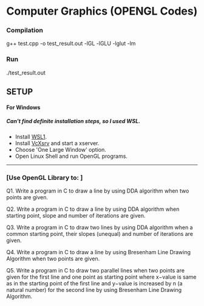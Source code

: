 # Computer Graphics (OPENGL Codes)

### Compilation
g++ test.cpp -o test_result.out -lGL -lGLU -lglut -lm

### Run 
./test_result.out


## SETUP
#### For Windows
##### Can't find definite installation steps, so I used WSL.

* Install [WSL1](https://docs.microsoft.com/en-us/windows/wsl/install).
* Install [VcXsrv](https://sourceforge.net/projects/vcxsrv/) and start a xserver.
* Choose 'One Large Window' option. 
* Open Linux Shell and run OpenGL programs.
--------------------------------------------------------------------------------

### [Use OpenGL Library to: ]

Q1. Write a program in C to draw a line by using DDA algorithm when two points are given.

Q2. Write a program in C to draw a line by using DDA algorithm when starting point, slope and number of iterations are given.

Q3. Write a program in C to draw two lines by using DDA algorithm when a common starting point, their slopes (unequal) and number of iterations are given.

Q4. Write a program in C to draw a line by using Bresenham Line Drawing Algorithm when two points are given.

Q5. Write a program in C to draw two parallel lines when two points are given for the first line and one point as starting point where x−value is same as in the starting point of the first line and y−value is increased by n (a natural number) for the second line by using Bresenham Line Drawing Algorithm.
